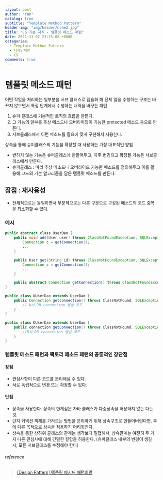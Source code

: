 ```yaml
---
layout: post
author: "Yan"
catalog: true
subtitle: "Template Method Pattern"
header-img: "img/header/none2.jpg"
title: "CS 기본 지식 - 템플릿 메소드 패턴"
date: 2021-11-02 23:15:08 +0000
categories:
  - Template Method Pattern
  - 디자인패턴
  - CS
comments: true
---
```


# 템플릿 메소드 패턴

어떤 작업을 처리하는 일부분을 서브 클래스로 캡슐화 해 전체 일을 수행하는 구조는 바꾸지 않으면서 특정 단계에서 수행하는 내역을 바꾸는 패턴

1. 슈퍼 클래스에 기본적인 로직의 흐름을 만든다.
2. 그 기능의 일부를 추상 메소드나 오버라이딩이 가능한 protected 메소드 등으로 만든다.
3. 서브클래스에서 이런 메소드를 필요에 맞게 구현해서 사용한다.

상속을 통해 슈퍼클래스의 기능을 확장할 때 사용하는 가장 대표적인 방법

- 변하지 않는 기능은 슈퍼클래스에 만들어두고, 자주 변경되고 확장될 기능은 서브클래스에서 만든다.
- 슈퍼클래스 : 미리 추상 메소드나 오버라이드 가능한 메소드를 정의해두고 이를 활용해 코드의 기본 알고리즘을 담은 템플릿 메소드를 만든다.

## 장점 : 재사용성

- 전체적으로는 동일하면서 부분적으로는 다른 구문으로 구성된 메소드의 코드 중복을 최소화할 수 있다.

### 예시

```java
public abstract class UserDao {
    public void add(User user) throws ClassNotFoundException, SQLException {
        Connection c = getConnection();
        ...
    }

    public User get(String id) throws ClassNotFoundException, SQLException {
        Connection c = getConnection();
        ...
    }

    public abstract Connection getConnection() throws ClassNotFoundException, SQLException;
}

public class NUserDao extends UserDao {
    public Connection getConnection() throws ClassNotFound, SQLException {
        // N사 DB connection 생성 코드
    }
}

public class DUserDao extends UserDao {
    public connection getConnection() throws ClassNotFound, SQLException {
        //D사 DB connection 생성 코드
    }
}
```

### 템플릿 메소드 패턴과 팩토리 메소드 패턴의 공통적인 장단점

#### 장점

- 관심사항이 다른 코드를 분리해낼 수 있다.
- 서로 독립적으로 변경 또는 확장할 수 있다.

#### 단점

- 상속을 사용한다. 상속의 한계점은 자바 클래스가 다중상속을 허용하지 않는 다는 것.
- 단지 커넥션 객체를 가져오는 방법을 분리하기 위해 상속구조로 만들어버린다면, 후에 다른 목적으로 상속을 적용하기 어려워진다.
- 상속을 통한 상하위 클래스의 관계는 생각보다 밀접해서, 상속관계는 여전히 두 가지 다른 관심사에 대해 긴밀한 결합을 허용한다. (슈퍼클래스 내부의 변경이 생길 시, 모든 서브클래스를 수정해야 한다)

###### reference

> [[Design Pattern] 템플릿 메서드 패턴이란](https://gmlwjd9405.github.io/2018/07/13/template-method-pattern.html)
